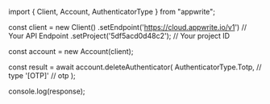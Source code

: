 import { Client, Account, AuthenticatorType } from "appwrite";

const client = new Client()
    .setEndpoint('https://cloud.appwrite.io/v1') // Your API Endpoint
    .setProject('5df5acd0d48c2'); // Your project ID

const account = new Account(client);

const result = await account.deleteAuthenticator(
    AuthenticatorType.Totp, // type
    '[OTP]' // otp
);

console.log(response);
